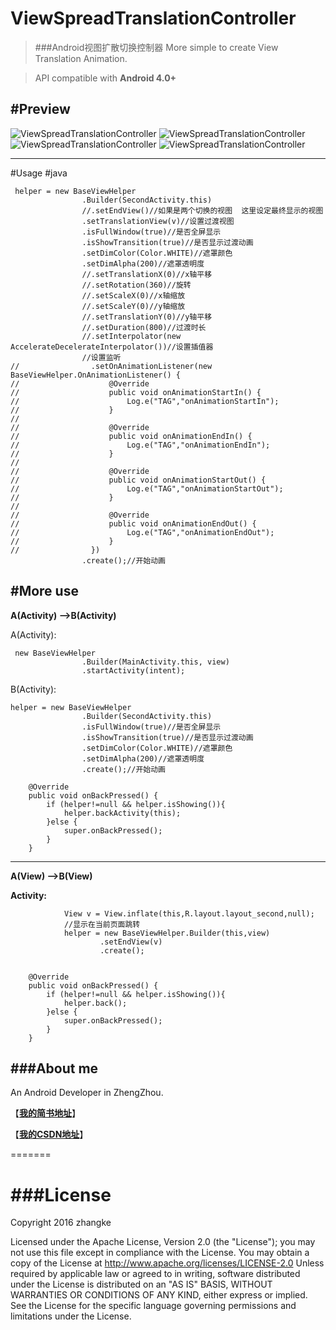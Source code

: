 # ViewSpreadTranslationController
>###Android视图扩散切换控制器
>More simple  to create View Translation Animation.

>API compatible with **Android 4.0+**

#Preview
---

![ViewSpreadTranslationController](gif/screen1.gif)
![ViewSpreadTranslationController](gif/sereen2.gif)
![ViewSpreadTranslationController](gif/sereen3.gif)
![ViewSpreadTranslationController](gif/sereen4.gif)


---
#Usage 
#java

```
 helper = new BaseViewHelper
                .Builder(SecondActivity.this)
                //.setEndView()//如果是两个切换的视图  这里设定最终显示的视图
                .setTranslationView(v)//设置过渡视图
                .isFullWindow(true)//是否全屏显示
                .isShowTransition(true)//是否显示过渡动画
                .setDimColor(Color.WHITE)//遮罩颜色
                .setDimAlpha(200)//遮罩透明度
                //.setTranslationX(0)//x轴平移
                //.setRotation(360)//旋转
                //.setScaleX(0)//x轴缩放
                //.setScaleY(0)//y轴缩放
                //.setTranslationY(0)//y轴平移
                //.setDuration(800)//过渡时长
                //.setInterpolator(new AccelerateDecelerateInterpolator())//设置插值器
                //设置监听
//                .setOnAnimationListener(new BaseViewHelper.OnAnimationListener() {
//                    @Override
//                    public void onAnimationStartIn() {
//                        Log.e("TAG","onAnimationStartIn");
//                    }
//
//                    @Override
//                    public void onAnimationEndIn() {
//                        Log.e("TAG","onAnimationEndIn");
//                    }
//
//                    @Override
//                    public void onAnimationStartOut() {
//                        Log.e("TAG","onAnimationStartOut");
//                    }
//
//                    @Override
//                    public void onAnimationEndOut() {
//                        Log.e("TAG","onAnimationEndOut");
//                    }
//                })
                .create();//开始动画

```
#More use 
---
**A(Activity) -->B(Activity)**

A(Activity):
```
 new BaseViewHelper
                .Builder(MainActivity.this, view)
                .startActivity(intent);
```
B(Activity):
```
helper = new BaseViewHelper
                .Builder(SecondActivity.this)
                .isFullWindow(true)//是否全屏显示
                .isShowTransition(true)//是否显示过渡动画
                .setDimColor(Color.WHITE)//遮罩颜色
                .setDimAlpha(200)//遮罩透明度
                .create();//开始动画

    @Override
    public void onBackPressed() {
        if (helper!=null && helper.isShowing()){
            helper.backActivity(this);
        }else {
            super.onBackPressed();
        }
    }
```
---
**A(View) -->B(View)**

**Activity:**
```
            View v = View.inflate(this,R.layout.layout_second,null);
            //显示在当前页面跳转
            helper = new BaseViewHelper.Builder(this,view)
                    .setEndView(v)
                    .create();


    @Override
    public void onBackPressed() {
        if (helper!=null && helper.isShowing()){
            helper.back();
        }else {
            super.onBackPressed();
        }
    }
```




###About me
---
An Android Developer in ZhengZhou.

【[**我的简书地址**](http://www.jianshu.com/users/3c751e06dc32/latest_articles)】

【[**我的CSDN地址**](http://blog.csdn.net/zhangke3016)】

=======


###License
=======
Copyright  2016  zhangke

Licensed under the Apache License, Version 2.0 (the "License");
you may not use this file except in compliance with the License.
You may obtain a copy of the License at 
http://www.apache.org/licenses/LICENSE-2.0
Unless required by applicable law or agreed to in writing, software
distributed under the License is distributed on an "AS IS" BASIS,
WITHOUT WARRANTIES OR CONDITIONS OF ANY KIND, either express or implied.
See the License for the specific language governing permissions and
limitations under the License.
